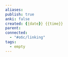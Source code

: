 ```yaml
---
aliases: 
publish: true
anki: false
created: {{date}} {{time}}
parent:
connected:
  - "#обс/linking"
tags:
  - empty
---
```

